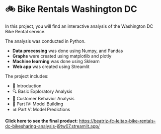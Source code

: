 # 🚲 Bike Rentals Washington DC
In this project, you will find an interactive analysis of the Washington DC Bike Rental service. 

The analysis was conducted in Python.
- **Data processing** was done using Numpy, and Pandas
- **Graphs** were created using matplotlib and plotly
- **Machine learning** was done using Sklearn
- **Web app** was created using Streamlit

The project includes:
- 📝 Introduction
- 🔍 Basic Exploratory Analysis
- 👥 Customer Behavior Analysis
- 🚀 Part IV: Model Building
- 📊 Part V: Model Predictions

**Click here to see the final product:** https://beatriz-fc-leitao-bike-rentals-dc-bikesharing-analysis-j9tw07.streamlit.app/
